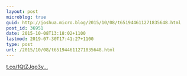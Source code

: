 ```yaml
---
layout: post
microblog: true
guid: http://joshua.micro.blog/2015/10/08/t651944611271835648.html
post_id: 36951
date: 2015-10-08T13:18:02+1100
lastmod: 2019-07-30T17:41:27+1100
type: post
url: /2015/10/08/t651944611271835648.html
---
```

[t.co/1QtZJqo3y...](http://t.co/1QtZJqo3yn)
